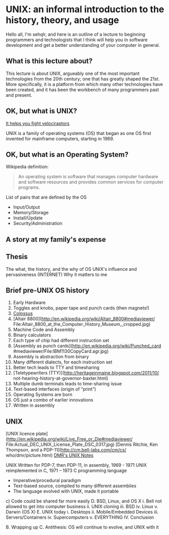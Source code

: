 # UNIX: an informal introduction to the history, theory, and usage

Hello all, I'm sehqlr, and here is an outline of a lecture to beginning
programmers and technologists that I think will help you in software
development and get a better understanding of your computer in general.

## What is this lecture about?
This lecture is about UNIX, argueably one of the most important technologies
from the 20th century; one that has greatly shaped the 21st. More specifically,
it is a platform from which many other technologies have been created,
and it has been the workbench of many programmers past and present.

## OK, but what is UNIX?
[It helps you fight velociraptors](http://www.tumblr.com/search/unix%20gif)

UNIX is a family of operating systems (OS) that began as one OS first invented
for mainframe computers, starting in 1969.

## OK, but what is an Operating System?
Wikipedia definition:
>An operating system is software that manages computer hardware and software
>resources and provides common services for computer programs.

List of pairs that are defined by the OS
* Input/Output
* Memory/Storage
* Install/Update
* Security/Administration

## A story at my family's expense

## Thesis
The what, the history, and the why of OS
UNIX's influence and pervasiveness (INTERNET)
Why it matters to me

## Brief pre-UNIX OS history

1. Early Hardware
  1. Toggles and knobs, paper tape and punch cards (then magnets!)
  2. [Colossus](http://www.colossus-computer.com/images/030109-01-1.jpg)
  3. [Altair 8800](http://en.wikipedia.org/wiki/Altair_8800#mediaviewer/
     File:Altair_8800_at_the_Computer_History_Museum,_cropped.jpg)
2. Machine Code and Assembly
  1. Binary calculators
  2. Each type of chip had different instruction set
  3. [Assembly as punch cards](http://en.wikipedia.org/wiki/Punched_card
     #mediaviewer/File:IBM1130CopyCard.agr.jpg)
  4. Assembly is abstraction from binary
  5. Many different dialects, for each instruction set
3. Better tech leads to TTY and timesharing
  1. [Teletypewriters (TTY)](http://heritageinmaine.blogspot.com/2011/10/
     not-hearing-history-at-governor-baxter.html)
  2. Multiple dumb terminals leads to time-sharing issue
  3. Text-based interfaces (origin of “print”)
4. Operating Systems are born
  1. OS just a combo of earlier innovations
  2. Written in assembly

## UNIX

[UNIX licence plate](http://en.wikipedia.org/wiki/Live_Free_or_Die#mediaviewer/
File:Actual_DEC_UNIX_License_Plate_DSC_0317.jpg)
[Dennis Ritchie, Ken Thompson, and a PDP-11](http://cm.bell-labs.com/cm/cs/
who/dmr/picture.html)
[DMR's UNIX Notes](http://cm.bell-labs.com/cm/cs/who/dmr/notes.html)

UNIX Written for PDP-7, then PDP-11, in assembly, 1969 - 1971
UNIX reimplemented in C, 1971 – 1973
C programming language
* Imperative/procedural paradigm
* Text-based source, compiled to many different assemblies
* The language evolved with UNIX, made it portable

c) Code could be shared far more easily
D. BSD, Linux, and OS X
i. Bell not allowed to get into computer business
ii. UNIX cloning
iii. BSD
iv. Linux
v. Darwin (OS X)
E. UNIX today
i. Desktops
ii. Mobile/Embedded Devices
iii. Servers/Containers
iv. Supercomputers
v. EVERYTHING
IV. Conclusion


B. Wrapping up
C. Antithesis: OS will continue to evolve, and UNIX with it
